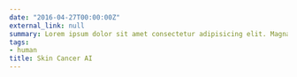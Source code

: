 ```yaml
---
date: "2016-04-27T00:00:00Z"
external_link: null
summary: Lorem ipsum dolor sit amet consectetur adipisicing elit. Magnam, eius.
tags:
- human
title: Skin Cancer AI
---
```

